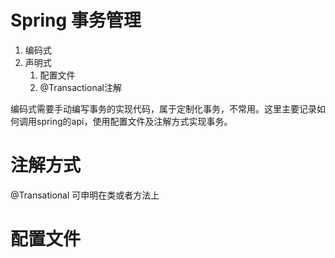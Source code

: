 # Spring 事务管理

1. 编码式 
2. 声明式
   1. 配置文件
   2. @Transactional注解

编码式需要手动编写事务的实现代码，属于定制化事务，不常用。这里主要记录如何调用spring的api，使用配置文件及注解方式实现事务。

# 注解方式

@Transational 可申明在类或者方法上



# 配置文件


